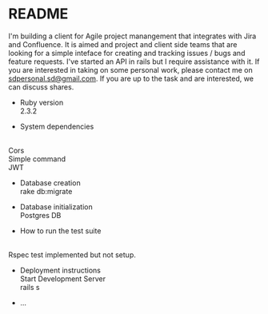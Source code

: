 # README

I'm building a client for Agile project manangement that integrates with Jira and Confluence. It is aimed and project and client side teams that are looking for a simple inteface for creating and tracking issues / bugs and feature requests. 
I've started an API in rails but I require assistance with it. If you are interested in taking on some personal work, please contact me on sdpersonal.sd@gmail.com. If you are up to the task and are interested, we can discuss shares. 


* Ruby version <br>
2.3.2 

* System dependencies
<br>
Cors 
<br>
Simple command
<br>
JWT 

* Database creation <br>
rake db:migrate 

* Database initialization <br>
Postgres DB 

* How to run the test suite <br>
<br>
Rspec test implemented but not setup. 

* Deployment instructions <br>
Start Development Server <br>
rails s 

* ...
